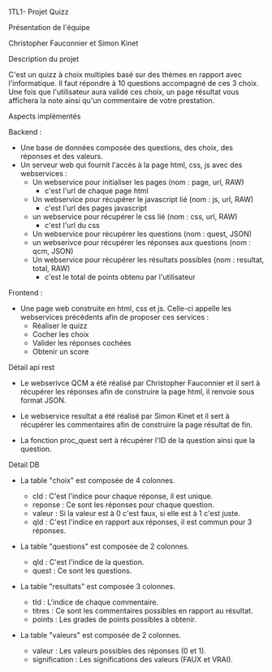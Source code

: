1TL1- Projet Quizz

Présentation de l'équipe

Christopher Fauconnier et Simon Kinet

Description du projet

C'est un quizz à choix multiples basé sur des thèmes en rapport avec l'informatique. Il faut répondre à 10 questions accompagné de ces 3 choix. Une fois que l'utilisateur aura validé ces choix, un page résultat vous affichera la note ainsi qu'un commentaire de votre prestation.

Aspects implémentés

Backend :

- Une base de données composée des questions, des choix, des réponses et des valeurs.
- Un serveur web qui fournit l'accès à la page html, css, js avec des webservices :
    - Un webservice pour initialiser les pages (nom : page, url, RAW)
       - c'est l'url de chaque page html
    - Un webservice pour récupérer le javascript lié (nom : js, url, RAW)
       - c'est l'url des pages javascript
    - un webservice pour récupérer le css lié (nom : css, url, RAW)
       - c'est l'url du css 
    - Un webservice pour récupérer les questions (nom : quest, JSON)
    - un webserivce pour récupérer les réponses aux questions (nom : qcm, JSON)
    - Un webservice pour récupérer les résultats possibles (nom : resultat, total, RAW)
        - c'est le total de points obtenu par l'utilisateur
    
Frontend : 

- Une page web construite en html, css et js. Celle-ci appelle les webservices précédents afin de proposer ces services :
  - Réaliser le quizz
  - Cocher les choix 
  - Valider les réponses cochées
  - Obtenir un score
  


Détail api rest

- Le webserivce QCM a été réalisé par Christopher Fauconnier et il sert à récupérer les réponses afin de construire la page html, il renvoie sous format JSON.

- Le webservice resultat a été réalisé par Simon Kinet et il sert à récupérer les commentaires afin de construire la page résultat de fin.

- La fonction proc_quest sert à récupérer l'ID de la question ainsi que la question.

Détail DB

- La table "choix" est composée de 4 colonnes.
    - cId : C'est l'indice pour  chaque réponse, il est unique.
    - reponse : Ce sont les réponses pour chaque question.
    - valeur : Si la valeur est à 0 c'est faux, si elle est à 1 c'est juste.
    - qId : C'est l'indice en rapport aux réponses, il est commun pour 3 réponses.
    
- La table "questions" est composée de 2 colonnes.
    - qId : C'est l'indice de la question.
    - quest : Ce sont les questions.
    
- La table "resultats" est composée 3 colonnes.
    - tId : L'indice de chaque commentaire.
    - titres : Ce sont les commentaires possibles en rapport au résultat.
    - points : Les grades de points possibles à obtenir.
    
- La table "valeurs" est composée de 2 colonnes.
    - valeur : Les valeurs possibles des réponses (0 et 1).
    - signification : Les significations des valeurs (FAUX et VRAI).
